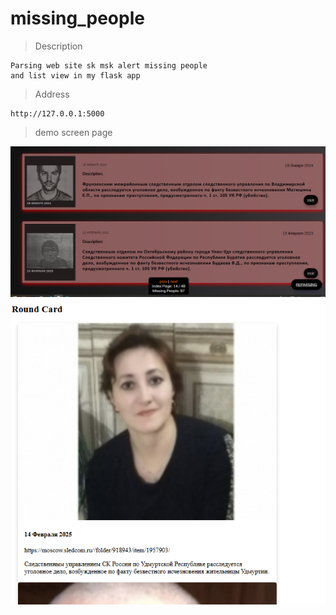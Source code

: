 # missing_people

> Description

```
Parsing web site sk msk alert missing people
and list view in my flask app
```

> Address

```
http://127.0.0.1:5000
```

> demo screen page

![alt text](demo/img_2.png)
![alt text](demo/img_1.png)
